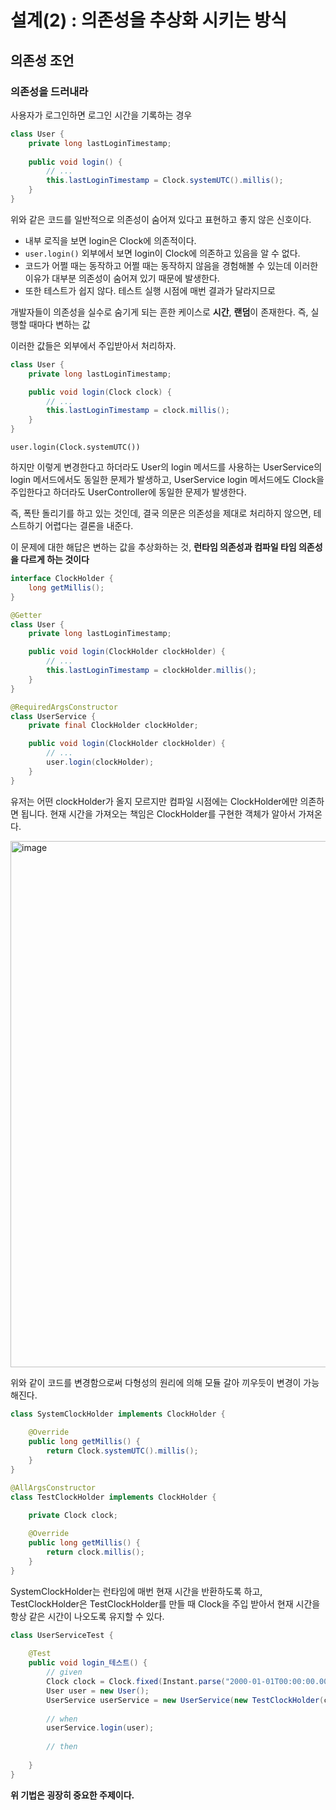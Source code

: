 # 설계(2) : 의존성을 추상화 시키는 방식

## 의존성 조언

### 의존성을 드러내라

사용자가 로그인하면 로그인 시간을 기록하는 경우

```java
class User {
    private long lastLoginTimestamp;
    
    public void login() {
        // ...
        this.lastLoginTimestamp = Clock.systemUTC().millis();
    }
}
```

위와 같은 코드를 일반적으로 의존성이 숨어져 있다고 표현하고 좋지 않은 신호이다.

- 내부 로직을 보면 login은 Clock에 의존적이다.
- `user.login()` 외부에서 보면 login이 Clock에 의존하고 있음을 알 수 없다.
- 코드가 어쩔 때는 동작하고 어쩔 때는 동작하지 않음을 경험해볼 수 있는데 이러한 이유가 대부분 의존성이 숨어져 있기 때문에 발생한다.
- 또한 테스트가 쉽지 않다. 테스트 실행 시점에 매번 결과가 달라지므로


개발자들이 의존성을 실수로 숨기게 되는 흔한 케이스로 **시간**, **랜덤**이 존재한다. 즉, 실행할 때마다 변하는 값

이러한 값들은 외부에서 주입받아서 처리하자.

```java
class User {
    private long lastLoginTimestamp;

    public void login(Clock clock) {
        // ...
        this.lastLoginTimestamp = clock.millis();
    }
}
```

`user.login(Clock.systemUTC())`

하지만 이렇게 변경한다고 하더라도 User의 login 메서드를 사용하는 UserService의 login 메서드에서도 동일한 문제가 발생하고,
UserService login 메서드에도 Clock을 주입한다고 하더라도 UserController에 동일한 문제가 발생한다.

즉, 폭탄 돌리기를 하고 있는 것인데, 결국 의문은 의존성을 제대로 처리하지 않으면, 테스트하기 어렵다는 결론을 내준다.

이 문제에 대한 해답은 변하는 값을 추상화하는 것, **런타임 의존성과 컴파일 타임 의존성을 다르게 하는 것이다**

```java
interface ClockHolder {
    long getMillis();
}

@Getter
class User {
    private long lastLoginTimestamp;

    public void login(ClockHolder clockHolder) {
        // ...
        this.lastLoginTimestamp = clockHolder.millis();
    }
}

@RequiredArgsConstructor
class UserService {
    private final ClockHolder clockHolder;

    public void login(ClockHolder clockHolder) {
        // ...
        user.login(clockHolder);
    }
}
```

유저는 어떤 clockHolder가 올지 모르지만 컴파일 시점에는 ClockHolder에만 의존하면 됩니다.
현재 시간을 가져오는 책임은 ClockHolder를 구현한 객체가 알아서 가져온다.

<img width="842" alt="image" src="https://github.com/yoon-youngjin/spring-study/assets/83503188/0f87a27f-26c0-4149-a9eb-75ab361eaea4">

위와 같이 코드를 변경함으로써 다형성의 원리에 의해 모듈 갈아 끼우듯이 변경이 가능해진다.

```java
class SystemClockHolder implements ClockHolder {
    
    @Override
    public long getMillis() {
        return Clock.systemUTC().millis();
    }
}

@AllArgsConstructor
class TestClockHolder implements ClockHolder {

    private Clock clock;
    
    @Override
    public long getMillis() {
        return clock.millis();
    }
}
```

SystemClockHolder는 런타임에 매번 현재 시간을 반환하도록 하고, TestClockHolder은 TestClockHolder를 만들 때 Clock을 주입 받아서 현재 시간을 항상 같은 시간이 나오도록 유지할 수 있다.

```java
class UserServiceTest {
    
    @Test
    public void login_테스트() {
        // given
        Clock clock = Clock.fixed(Instant.parse("2000-01-01T00:00:00.00Z"), ZoneId.of("UTC"));
        User user = new User();
        UserService userService = new UserService(new TestClockHolder(clock));
        
        // when
        userService.login(user);
        
        // then
        
    }
}
```

**위 기법은 굉장히 중요한 주제이다.**





